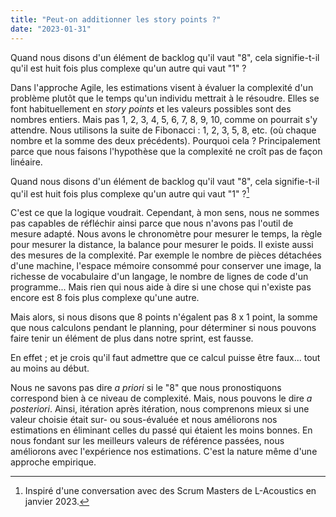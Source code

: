 ```yaml
---
title: "Peut-on additionner les story points ?"
date: "2023-01-31"
---
```

Quand nous disons d'un élément de backlog qu'il vaut "8", cela signifie-t-il qu'il est huit fois plus complexe qu'un autre qui vaut "1" ?<!-- end -->

Dans l'approche Agile, les estimations visent à évaluer la complexité d'un problème plutôt que le temps qu'un individu mettrait à le résoudre. Elles se font habituellement en *story points* et les valeurs possibles sont des nombres entiers. Mais pas 1, 2, 3, 4, 5, 6, 7, 8, 9, 10, comme on pourrait s'y attendre. Nous utilisons la suite de Fibonacci : 1, 2, 3, 5, 8, etc. (où chaque nombre et la somme des deux précédents).
Pourquoi cela ? Principalement parce que nous faisons l'hypothèse que la complexité ne croît pas de façon linéaire.

Quand nous disons d'un élément de backlog qu'il vaut "8", cela signifie-t-il qu'il est huit fois plus complexe qu'un autre qui vaut "1" ?[^1]

C'est ce que la logique voudrait. Cependant, à mon sens, nous ne sommes pas capables de réfléchir ainsi parce que nous n'avons pas l'outil de mesure adapté. Nous avons le chronomètre pour mesurer le temps, la règle pour mesurer la distance, la balance pour mesurer le poids. Il existe aussi des mesures de la complexité. Par exemple le nombre de pièces détachées d'une machine, l'espace mémoire consommé pour conserver une image, la richesse de vocabulaire d'un langage, le nombre de lignes de code d'un programme... Mais rien qui nous aide à dire si une chose qui n'existe pas encore est 8 fois plus complexe qu'une autre.

Mais alors, si nous disons que 8 points n'égalent pas 8 x 1 point, la somme que nous calculons pendant le planning, pour déterminer si nous pouvons faire tenir un élément de plus dans notre sprint, est fausse.

En effet ; et je crois qu'il faut admettre que ce calcul puisse être faux... tout au moins au début.

Nous ne savons pas dire *a priori* si le "8" que nous pronostiquons correspond bien à ce niveau de complexité. Mais, nous pouvons le dire *a posteriori*. Ainsi, itération après itération, nous comprenons mieux si une valeur choisie était sur- ou sous-évaluée et nous améliorons nos estimations en éliminant celles du passé qui étaient les moins bonnes. En nous fondant sur les meilleurs valeurs de référence passées, nous améliorons avec l'expérience nos estimations. C'est la nature même d'une approche empirique.

[^1]: Inspiré d'une conversation avec des Scrum Masters de L-Acoustics en janvier 2023.